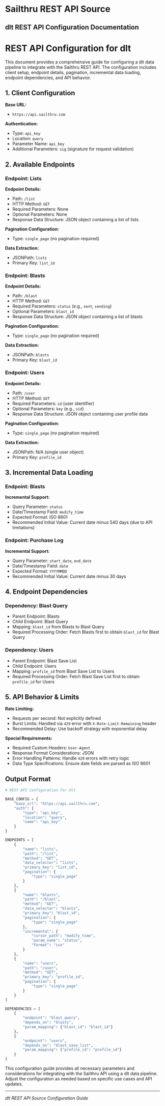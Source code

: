 # Sailthru REST API Source

## dlt REST API Configuration Documentation

# REST API Configuration for dlt

This document provides a comprehensive guide for configuring a dlt data pipeline to integrate with the Sailthru REST API. The configuration includes client setup, endpoint details, pagination, incremental data loading, endpoint dependencies, and API behavior.

## 1. Client Configuration

**Base URL:**
- `https://api.sailthru.com`

**Authentication:**
- Type: `api_key`
- Location: `query`
- Parameter Name: `api_key`
- Additional Parameters: `sig` (signature for request validation)

## 2. Available Endpoints

### Endpoint: Lists

**Endpoint Details:**
- Path: `/list`
- HTTP Method: `GET`
- Required Parameters: None
- Optional Parameters: None
- Response Data Structure: JSON object containing a list of lists

**Pagination Configuration:**
- Type: `single_page` (no pagination required)

**Data Extraction:**
- JSONPath: `lists`
- Primary Key: `list_id`

### Endpoint: Blasts

**Endpoint Details:**
- Path: `/blast`
- HTTP Method: `GET`
- Required Parameters: `status` (e.g., `sent`, `sending`)
- Optional Parameters: `blast_id`
- Response Data Structure: JSON object containing a list of blasts

**Pagination Configuration:**
- Type: `single_page` (no pagination required)

**Data Extraction:**
- JSONPath: `blasts`
- Primary Key: `blast_id`

### Endpoint: Users

**Endpoint Details:**
- Path: `/user`
- HTTP Method: `GET`
- Required Parameters: `id` (user identifier)
- Optional Parameters: `key` (e.g., `sid`)
- Response Data Structure: JSON object containing user profile data

**Pagination Configuration:**
- Type: `single_page` (no pagination required)

**Data Extraction:**
- JSONPath: N/A (single user object)
- Primary Key: `profile_id`

## 3. Incremental Data Loading

### Endpoint: Blasts

**Incremental Support:**
- Query Parameter: `status`
- Date/Timestamp Field: `modify_time`
- Expected Format: ISO 8601
- Recommended Initial Value: Current date minus 540 days (due to API limitations)

### Endpoint: Purchase Log

**Incremental Support:**
- Query Parameter: `start_date`, `end_date`
- Date/Timestamp Field: `date`
- Expected Format: `YYYYMMDD`
- Recommended Initial Value: Current date minus 30 days

## 4. Endpoint Dependencies

### Dependency: Blast Query

- Parent Endpoint: Blasts
- Child Endpoint: Blast Query
- Mapping: `blast_id` from Blasts to Blast Query
- Required Processing Order: Fetch Blasts first to obtain `blast_id` for Blast Query

### Dependency: Users

- Parent Endpoint: Blast Save List
- Child Endpoint: Users
- Mapping: `profile_id` from Blast Save List to Users
- Required Processing Order: Fetch Blast Save List first to obtain `profile_id` for Users

## 5. API Behavior & Limits

**Rate Limiting:**
- Requests per second: Not explicitly defined
- Burst Limits: Handled via `429` error with `X-Rate-Limit-Remaining` header
- Recommended Delay: Use backoff strategy with exponential delay

**Special Requirements:**
- Required Custom Headers: `User-Agent`
- Response Format Considerations: JSON
- Error Handling Patterns: Handle `429` errors with retry logic
- Data Type Specifications: Ensure date fields are parsed as ISO 8601

## Output Format

```python
# REST API Configuration for dlt

BASE_CONFIG = {
    "base_url": "https://api.sailthru.com",
    "auth": {
        "type": "api_key",
        "location": "query",
        "name": "api_key"
    }
}

ENDPOINTS = [
    {
        "name": "lists",
        "path": "/list",
        "method": "GET",
        "data_selector": "lists",
        "primary_key": "list_id",
        "pagination": {
            "type": "single_page"
        }
    },
    {
        "name": "blasts",
        "path": "/blast",
        "method": "GET",
        "data_selector": "blasts",
        "primary_key": "blast_id",
        "pagination": {
            "type": "single_page"
        },
        "incremental": {
            "cursor_path": "modify_time",
            "param_name": "status",
            "format": "iso"
        }
    },
    {
        "name": "users",
        "path": "/user",
        "method": "GET",
        "primary_key": "profile_id",
        "pagination": {
            "type": "single_page"
        }
    }
]

DEPENDENCIES = [
    {
        "endpoint": "blast_query",
        "depends_on": "blasts",
        "param_mapping": {"blast_id": "blast_id"}
    },
    {
        "endpoint": "users",
        "depends_on": "blast_save_list",
        "param_mapping": {"profile_id": "profile_id"}
    }
]
```

This configuration guide provides all necessary parameters and considerations for integrating with the Sailthru API using a dlt data pipeline. Adjust the configuration as needed based on specific use cases and API updates.

---
*dlt REST API Source Configuration Guide*